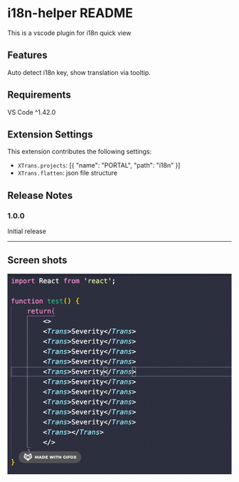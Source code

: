 # i18n-helper README

This is a vscode plugin for i18n quick view

## Features

Auto detect i18n key, show translation via tooltip.


## Requirements

VS Code ^1.42.0

## Extension Settings

This extension contributes the following settings:

* `XTrans.projects`: [{ "name": "PORTAL", "path": "i18n" }]
* `XTrans.flatten`: json file structure

## Release Notes

### 1.0.0

Initial release 


--------------------------------------------------------------------------------------------------------

## Screen shots
![Screenshot](screenshot.gif)